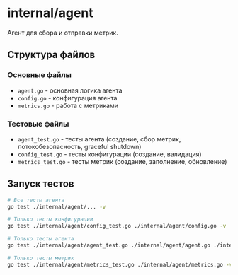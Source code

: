 # internal/agent

Агент для сбора и отправки метрик.

## Структура файлов

### Основные файлы
- `agent.go` - основная логика агента
- `config.go` - конфигурация агента
- `metrics.go` - работа с метриками

### Тестовые файлы
- `agent_test.go` - тесты агента (создание, сбор метрик, потокобезопасность, graceful shutdown)
- `config_test.go` - тесты конфигурации (создание, валидация)
- `metrics_test.go` - тесты метрик (создание, заполнение, обновление)

## Запуск тестов

```bash
# Все тесты агента
go test ./internal/agent/... -v

# Только тесты конфигурации
go test ./internal/agent/config_test.go ./internal/agent/config.go -v

# Только тесты агента
go test ./internal/agent/agent_test.go ./internal/agent/agent.go ./internal/agent/config.go ./internal/agent/metrics.go -v

# Только тесты метрик
go test ./internal/agent/metrics_test.go ./internal/agent/metrics.go -v
```
